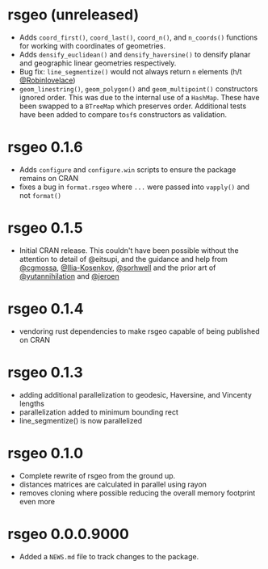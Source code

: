 # rsgeo (unreleased)

* Adds `coord_first()`, `coord_last()`, `coord_n()`, and `n_coords()` functions for working with coordinates of geometries. 
* Adds `densify_euclidean()` and `densify_haversine()` to densify planar and geographic linear geometries respectively.
* Bug fix: `line_segmentize()` would not always return `n` elements (h/t [@Robinlovelace](https://github.com/Robinlovelace))
* `geom_linestring()`, `geom_polygon()` and `geom_multipoint()` constructors ignored order. This was due to the internal use of a `HashMap`. These have been swapped to a `BTreeMap` which preserves order. Additional tests have been added to compare to`sf`s constructors as validation.

# rsgeo 0.1.6

* Adds `configure` and `configure.win` scripts to ensure the package remains on CRAN
* fixes a bug in `format.rsgeo` where `...` were passed into `vapply()` and not `format()` 

# rsgeo 0.1.5

* Initial CRAN release. This couldn't have been possible without the attention to detail of @eitsupi, and the guidance and help from [@cgmossa](https://github.com/CGMossa/), [@Ilia-Kosenkov](https://github.com/Ilia-Kosenkov), [@sorhwell](https://github.com/sorhawell) and the prior art of [@yutannihilation](https://github.com/yutannihilation) and [@jeroen](https://github.com/jeroen)

# rsgeo 0.1.4

* vendoring rust dependencies to make rsgeo capable of being published on CRAN

# rsgeo 0.1.3

* adding additional parallelization to geodesic, Haversine, and Vincenty lengths
* parallelization added to minimum bounding rect
* line_segmentize() is now parallelized

# rsgeo 0.1.0

* Complete rewrite of rsgeo from the ground up.
* distances matrices are calculated in parallel using rayon
* removes cloning where possible reducing the overall memory footprint even more


# rsgeo 0.0.0.9000

* Added a `NEWS.md` file to track changes to the package.
